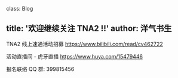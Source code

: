 class: Blog

title: '欢迎继续关注 TNA2 !!'
author: 洋气书生
---

TNA2 线上速通活动招募
https://www.bilibili.com/read/cv462722

活动直播间 - 虎牙直播
https://www.huya.com/15479446

报名联络 QQ 群: 399815456